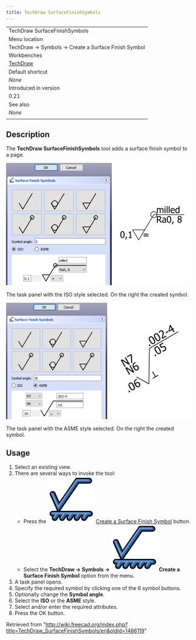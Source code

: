 ```yaml
---
title: TechDraw SurfaceFinishSymbols
---
```


|                                                      |
| ---------------------------------------------------- |
| TechDraw SurfaceFinishSymbols                        |
| Menu location                                        |
| TechDraw → Symbols → Create a Surface Finish Symbol  |
| Workbenches                                          |
| [TechDraw](/TechDraw_Workbench "TechDraw Workbench") |
| Default shortcut                                     |
| _None_                                               |
| Introduced in version                                |
| 0.21                                                 |
| See also                                             |
| _None_                                               |
|                                                      |

## Description

The **TechDraw SurfaceFinishSymbols** tool adds a surface finish symbol to a page.

![](/src/assets/images/TechDraw_SurfaceFinishSymbolExample1.png)

The task panel with the ISO style selected. On the right the created symbol.

![](/src/assets/images/TechDraw_SurfaceFinishSymbolExample2.png)

The task panel with the ASME style selected. On the right the created symbol.

## Usage

1. Select an existing view.
2. There are several ways to invoke the tool:
   - Press the ![](/src/assets/images/TechDraw_SurfaceFinishSymbols.svg) [Create a Surface Finish Symbol](/TechDraw_SurfaceFinishSymbols "TechDraw SurfaceFinishSymbols") button.
   - Select the **TechDraw → Symbols → ![](/src/assets/images/TechDraw_SurfaceFinishSymbols.svg) Create a Surface Finish Symbol** option from the menu.
3. A task panel opens.
4. Specify the required symbol by clicking one of the 6 symbol buttons.
5. Optionally change the **Symbol angle**.
6. Select the **ISO** or the **ASME** style.
7. Select and/or enter the required attributes.
8. Press the OK button.

Retrieved from "<http://wiki.freecad.org/index.php?title=TechDraw_SurfaceFinishSymbols/en&oldid=1486119>"
